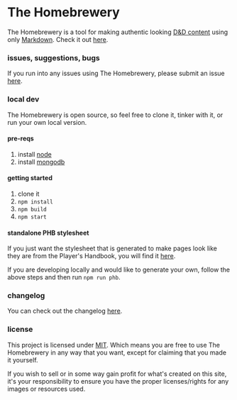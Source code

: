 # The Homebrewery
The Homebrewery is a tool for making authentic looking [D&D content](https://dnd.wizards.com/products/tabletop-games/rpg-products/rpg_playershandbook) using only [Markdown](https://github.com/adam-p/markdown-here/wiki/Markdown-Cheatsheet). Check it out [here](https://homebrewery.naturalcrit.com).


### issues, suggestions, bugs
If you run into any issues using The Homebrewery, please submit an issue [here](/issues).


### local dev
The Homebrewery is open source, so feel free to clone it, tinker with it, or run your own local version.

#### pre-reqs
1. install [node](https://nodejs.org/en/)
1. install [mongodb](https://www.mongodb.com/)

#### getting started
1. clone it
1. `npm install`
1. `npm build`
1. `npm start`

#### standalone PHB stylesheet
If you just want the stylesheet that is generated to make pages look like they are from the Player's Handbook, you will find it [here](https://github.com/stolksdorf/homebrewery/blob/master/phb.standalone.css).

If you are developing locally and would like to generate your own, follow the above steps and then run `npm run phb`.

### changelog

You can check out the changelog [here](https://github.com/stolksdorf/homebrewery/blob/master/changelog.md).

### license

This project is licensed under [MIT](./license). Which means you are free to use The Homebrewery in any way that you want, except for claiming that you made it yourself.

If you wish to sell or in some way gain profit for what's created on this site, it's your responsibility to ensure you have the proper licenses/rights for any images or resources used.
